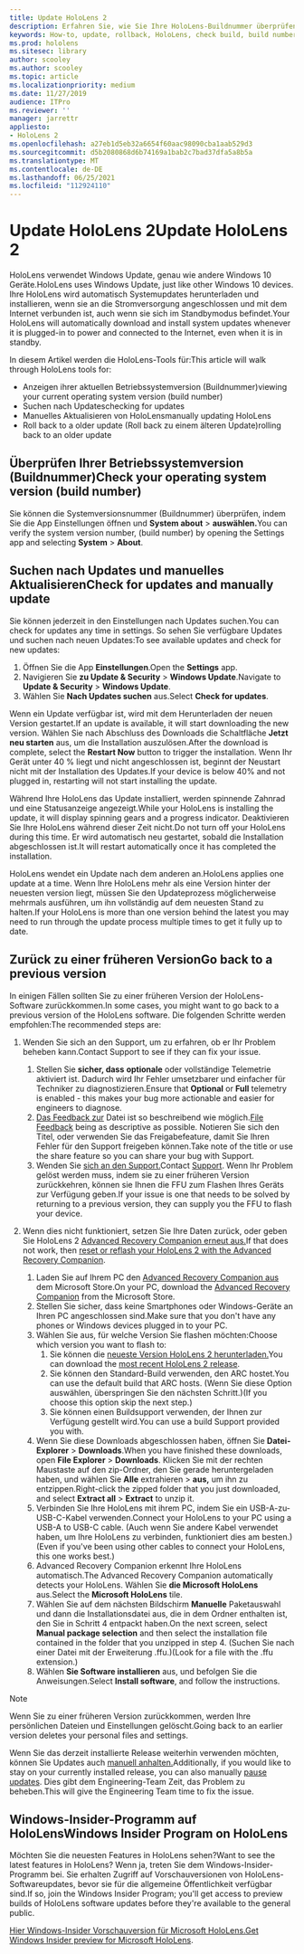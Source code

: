 ```yaml
---
title: Update HoloLens 2
description: Erfahren Sie, wie Sie Ihre HoloLens-Buildnummer überprüfen, mit Geräteupdates auf dem Laufenden bleiben, am Insider-Programm teilnehmen und ein Rollback für Updates erstellen.
keywords: How-to, update, rollback, HoloLens, check build, build number
ms.prod: hololens
ms.sitesec: library
author: scooley
ms.author: scooley
ms.topic: article
ms.localizationpriority: medium
ms.date: 11/27/2019
audience: ITPro
ms.reviewer: ''
manager: jarrettr
appliesto:
- HoloLens 2
ms.openlocfilehash: a27eb1d5eb32a6654f60aac98090cba1aab529d3
ms.sourcegitcommit: d5b2080868d6b74169a1bab2c7bad37dfa5a8b5a
ms.translationtype: MT
ms.contentlocale: de-DE
ms.lasthandoff: 06/25/2021
ms.locfileid: "112924110"
---
```

# <a name="update-hololens-2"></a><span data-ttu-id="7d731-104">Update HoloLens 2</span><span class="sxs-lookup"><span data-stu-id="7d731-104">Update HoloLens 2</span></span>

<span data-ttu-id="7d731-105">HoloLens verwendet Windows Update, genau wie andere Windows 10 Geräte.</span><span class="sxs-lookup"><span data-stu-id="7d731-105">HoloLens uses Windows Update, just like other Windows 10 devices.</span></span> <span data-ttu-id="7d731-106">Ihre HoloLens wird automatisch Systemupdates herunterladen und installieren, wenn sie an die Stromversorgung angeschlossen und mit dem Internet verbunden ist, auch wenn sie sich im Standbymodus befindet.</span><span class="sxs-lookup"><span data-stu-id="7d731-106">Your HoloLens will automatically download and install system updates whenever it is plugged-in to power and connected to the Internet, even when it is in standby.</span></span>

<span data-ttu-id="7d731-107">In diesem Artikel werden die HoloLens-Tools für:</span><span class="sxs-lookup"><span data-stu-id="7d731-107">This article will walk through HoloLens tools for:</span></span>

- <span data-ttu-id="7d731-108">Anzeigen ihrer aktuellen Betriebssystemversion (Buildnummer)</span><span class="sxs-lookup"><span data-stu-id="7d731-108">viewing your current operating system version (build number)</span></span>
- <span data-ttu-id="7d731-109">Suchen nach Updates</span><span class="sxs-lookup"><span data-stu-id="7d731-109">checking for updates</span></span>
- <span data-ttu-id="7d731-110">Manuelles Aktualisieren von HoloLens</span><span class="sxs-lookup"><span data-stu-id="7d731-110">manually updating HoloLens</span></span>
- <span data-ttu-id="7d731-111">Roll back to a older update (Roll back zu einem älteren Update)</span><span class="sxs-lookup"><span data-stu-id="7d731-111">rolling back to an older update</span></span>

## <a name="check-your-operating-system-version-build-number"></a><span data-ttu-id="7d731-112">Überprüfen Ihrer Betriebssystemversion (Buildnummer)</span><span class="sxs-lookup"><span data-stu-id="7d731-112">Check your operating system version (build number)</span></span>

<span data-ttu-id="7d731-113">Sie können die Systemversionsnummer (Buildnummer) überprüfen, indem Sie die App Einstellungen öffnen und **System about**  >  **auswählen.**</span><span class="sxs-lookup"><span data-stu-id="7d731-113">You can verify the system version number, (build number) by opening the Settings app and selecting **System** > **About**.</span></span>

## <a name="check-for-updates-and-manually-update"></a><span data-ttu-id="7d731-114">Suchen nach Updates und manuelles Aktualisieren</span><span class="sxs-lookup"><span data-stu-id="7d731-114">Check for updates and manually update</span></span>

<span data-ttu-id="7d731-115">Sie können jederzeit in den Einstellungen nach Updates suchen.</span><span class="sxs-lookup"><span data-stu-id="7d731-115">You can check for updates any time in settings.</span></span>  <span data-ttu-id="7d731-116">So sehen Sie verfügbare Updates und suchen nach neuen Updates:</span><span class="sxs-lookup"><span data-stu-id="7d731-116">To see available updates and check for new updates:</span></span>

1. <span data-ttu-id="7d731-117">Öffnen Sie die App **Einstellungen**.</span><span class="sxs-lookup"><span data-stu-id="7d731-117">Open the **Settings** app.</span></span>
1. <span data-ttu-id="7d731-118">Navigieren Sie **zu Update & Security**  >  **Windows Update**.</span><span class="sxs-lookup"><span data-stu-id="7d731-118">Navigate to **Update & Security** > **Windows Update**.</span></span>
1. <span data-ttu-id="7d731-119">Wählen Sie **Nach Updates suchen** aus.</span><span class="sxs-lookup"><span data-stu-id="7d731-119">Select **Check for updates**.</span></span>

<span data-ttu-id="7d731-120">Wenn ein Update verfügbar ist, wird mit dem Herunterladen der neuen Version gestartet.</span><span class="sxs-lookup"><span data-stu-id="7d731-120">If an update is available, it will start downloading the new version.</span></span> <span data-ttu-id="7d731-121">Wählen Sie nach Abschluss des Downloads die Schaltfläche **Jetzt neu starten** aus, um die Installation auszulösen.</span><span class="sxs-lookup"><span data-stu-id="7d731-121">After the download is complete, select the **Restart Now** button to trigger the installation.</span></span> <span data-ttu-id="7d731-122">Wenn Ihr Gerät unter 40 % liegt und nicht angeschlossen ist, beginnt der Neustart nicht mit der Installation des Updates.</span><span class="sxs-lookup"><span data-stu-id="7d731-122">If your device is below 40% and not plugged in, restarting will not start installing the update.</span></span>

<span data-ttu-id="7d731-123">Während Ihre HoloLens das Update installiert, werden spinnende Zahnrad und eine Statusanzeige angezeigt.</span><span class="sxs-lookup"><span data-stu-id="7d731-123">While your HoloLens is installing the update, it will display spinning gears and a progress indicator.</span></span> <span data-ttu-id="7d731-124">Deaktivieren Sie Ihre HoloLens während dieser Zeit nicht.</span><span class="sxs-lookup"><span data-stu-id="7d731-124">Do not turn off your HoloLens during this time.</span></span> <span data-ttu-id="7d731-125">Er wird automatisch neu gestartet, sobald die Installation abgeschlossen ist.</span><span class="sxs-lookup"><span data-stu-id="7d731-125">It will restart automatically once it has completed the installation.</span></span>

<span data-ttu-id="7d731-126">HoloLens wendet ein Update nach dem anderen an.</span><span class="sxs-lookup"><span data-stu-id="7d731-126">HoloLens applies one update at a time.</span></span>  <span data-ttu-id="7d731-127">Wenn Ihre HoloLens mehr als eine Version hinter der neuesten version liegt, müssen Sie den Updateprozess möglicherweise mehrmals ausführen, um ihn vollständig auf dem neuesten Stand zu halten.</span><span class="sxs-lookup"><span data-stu-id="7d731-127">If your HoloLens is more than one version behind the latest you may need to run through the update process multiple times to get it fully up to date.</span></span>

## <a name="go-back-to-a-previous-version"></a><span data-ttu-id="7d731-128">Zurück zu einer früheren Version</span><span class="sxs-lookup"><span data-stu-id="7d731-128">Go back to a previous version</span></span>

<span data-ttu-id="7d731-129">In einigen Fällen sollten Sie zu einer früheren Version der HoloLens-Software zurückkommen.</span><span class="sxs-lookup"><span data-stu-id="7d731-129">In some cases, you might want to go back to a previous version of the HoloLens software.</span></span> <span data-ttu-id="7d731-130">Die folgenden Schritte werden empfohlen:</span><span class="sxs-lookup"><span data-stu-id="7d731-130">The recommended steps are:</span></span>

1. <span data-ttu-id="7d731-131">Wenden Sie sich an den Support, um zu erfahren, ob er Ihr Problem beheben kann.</span><span class="sxs-lookup"><span data-stu-id="7d731-131">Contact Support to see if they can fix your issue.</span></span>
    1. <span data-ttu-id="7d731-132">Stellen Sie **sicher, dass** **optionale** oder vollständige Telemetrie aktiviert ist. Dadurch wird Ihr Fehler umsetzbarer und einfacher für Techniker zu diagnostizieren.</span><span class="sxs-lookup"><span data-stu-id="7d731-132">Ensure that **Optional** or **Full** telemetry is enabled -  this makes your bug more actionable and easier for engineers to diagnose.</span></span>
    1. <span data-ttu-id="7d731-133">[Das Feedback zur](hololens-feedback.md) Datei ist so beschreibend wie möglich.</span><span class="sxs-lookup"><span data-stu-id="7d731-133">[File Feedback](hololens-feedback.md) being as descriptive as possible.</span></span> <span data-ttu-id="7d731-134">Notieren Sie sich den Titel, oder verwenden Sie das Freigabefeature, damit Sie Ihren Fehler für den Support freigeben können.</span><span class="sxs-lookup"><span data-stu-id="7d731-134">Take note of the title or use the share feature so you can share your bug with Support.</span></span>
    1. <span data-ttu-id="7d731-135">Wenden Sie [sich an den Support.](https://aka.ms/hlsupport)</span><span class="sxs-lookup"><span data-stu-id="7d731-135">Contact [Support](https://aka.ms/hlsupport).</span></span> <span data-ttu-id="7d731-136">Wenn Ihr Problem gelöst werden muss, indem sie zu einer früheren Version zurückkehren, können sie Ihnen die FFU zum Flashen Ihres Geräts zur Verfügung geben.</span><span class="sxs-lookup"><span data-stu-id="7d731-136">If your issue is one that needs to be solved by returning to a previous version, they can supply you the FFU to flash your device.</span></span>

1. <span data-ttu-id="7d731-137">Wenn dies nicht funktioniert, setzen Sie Ihre Daten zurück, oder geben Sie HoloLens 2 [Advanced Recovery Companion erneut aus.](hololens-recovery.md)</span><span class="sxs-lookup"><span data-stu-id="7d731-137">If that does not work, then [reset or reflash your HoloLens 2 with the Advanced Recovery Companion](hololens-recovery.md).</span></span>
    1. <span data-ttu-id="7d731-138">Laden Sie auf Ihrem PC den [Advanced Recovery Companion aus](https://www.microsoft.com/p/advanced-recovery-companion/9p74z35sfrs8?activetab=pivot:overviewtab) dem Microsoft Store.</span><span class="sxs-lookup"><span data-stu-id="7d731-138">On your PC, download the [Advanced Recovery Companion](https://www.microsoft.com/p/advanced-recovery-companion/9p74z35sfrs8?activetab=pivot:overviewtab) from the Microsoft Store.</span></span>
    1. <span data-ttu-id="7d731-139">Stellen Sie sicher, dass keine Smartphones oder Windows-Geräte an Ihren PC angeschlossen sind.</span><span class="sxs-lookup"><span data-stu-id="7d731-139">Make sure that you don't have any phones or Windows devices plugged in to your PC.</span></span>
    1. <span data-ttu-id="7d731-140">Wählen Sie aus, für welche Version Sie flashen möchten:</span><span class="sxs-lookup"><span data-stu-id="7d731-140">Choose which version you want to flash to:</span></span>
        1. <span data-ttu-id="7d731-141">Sie können die [neueste Version HoloLens 2 herunterladen.](https://aka.ms/hololens2download)</span><span class="sxs-lookup"><span data-stu-id="7d731-141">You can download the [most recent HoloLens 2 release](https://aka.ms/hololens2download).</span></span>
        1. <span data-ttu-id="7d731-142">Sie können den Standard-Build verwenden, den ARC hostet.</span><span class="sxs-lookup"><span data-stu-id="7d731-142">You can use the default build that ARC hosts.</span></span> <span data-ttu-id="7d731-143">(Wenn Sie diese Option auswählen, überspringen Sie den nächsten Schritt.)</span><span class="sxs-lookup"><span data-stu-id="7d731-143">(If you choose this option skip the next step.)</span></span>
        1. <span data-ttu-id="7d731-144">Sie können einen Buildsupport verwenden, der Ihnen zur Verfügung gestellt wird.</span><span class="sxs-lookup"><span data-stu-id="7d731-144">You can use a build Support provided you with.</span></span>
    1. <span data-ttu-id="7d731-145">Wenn Sie diese Downloads abgeschlossen haben, öffnen Sie **Datei-Explorer**  >  **Downloads**.</span><span class="sxs-lookup"><span data-stu-id="7d731-145">When you have finished these downloads, open **File Explorer** > **Downloads**.</span></span> <span data-ttu-id="7d731-146">Klicken Sie mit der rechten Maustaste auf den zip-Ordner, den Sie gerade heruntergeladen haben, und wählen Sie **Alle** extrahieren  >  **aus,** um ihn zu entzippen.</span><span class="sxs-lookup"><span data-stu-id="7d731-146">Right-click the zipped folder that you just downloaded, and select **Extract all** > **Extract** to unzip it.</span></span>
    1. <span data-ttu-id="7d731-147">Verbinden Sie Ihre HoloLens mit ihrem PC, indem Sie ein USB-A-zu-USB-C-Kabel verwenden.</span><span class="sxs-lookup"><span data-stu-id="7d731-147">Connect your HoloLens to your PC using a USB-A to USB-C cable.</span></span> <span data-ttu-id="7d731-148">(Auch wenn Sie andere Kabel verwendet haben, um Ihre HoloLens zu verbinden, funktioniert dies am besten.)</span><span class="sxs-lookup"><span data-stu-id="7d731-148">(Even if you've been using other cables to connect your HoloLens, this one works best.)</span></span>
    1. <span data-ttu-id="7d731-149">Advanced Recovery Companion erkennt Ihre HoloLens automatisch.</span><span class="sxs-lookup"><span data-stu-id="7d731-149">The Advanced Recovery Companion automatically detects your HoloLens.</span></span> <span data-ttu-id="7d731-150">Wählen Sie **die Microsoft HoloLens** aus.</span><span class="sxs-lookup"><span data-stu-id="7d731-150">Select the **Microsoft HoloLens** tile.</span></span>
    1. <span data-ttu-id="7d731-151">Wählen Sie auf dem nächsten Bildschirm **Manuelle** Paketauswahl und dann die Installationsdatei aus, die in dem Ordner enthalten ist, den Sie in Schritt 4 entpackt haben.</span><span class="sxs-lookup"><span data-stu-id="7d731-151">On the next screen, select **Manual package selection** and then select the installation file contained in the folder that you unzipped in step 4.</span></span> <span data-ttu-id="7d731-152">(Suchen Sie nach einer Datei mit der Erweiterung .ffu.)</span><span class="sxs-lookup"><span data-stu-id="7d731-152">(Look for a file with the .ffu extension.)</span></span>
    1. <span data-ttu-id="7d731-153">Wählen **Sie Software installieren** aus, und befolgen Sie die Anweisungen.</span><span class="sxs-lookup"><span data-stu-id="7d731-153">Select **Install software**, and follow the instructions.</span></span>

> [!NOTE]
> <span data-ttu-id="7d731-154">Wenn Sie zu einer früheren Version zurückkommen, werden Ihre persönlichen Dateien und Einstellungen gelöscht.</span><span class="sxs-lookup"><span data-stu-id="7d731-154">Going back to an earlier version deletes your personal files and settings.</span></span>

<span data-ttu-id="7d731-155">Wenn Sie das derzeit installierte Release weiterhin verwenden möchten, können Sie Updates auch [manuell anhalten.](hololens-updates.md#pause-updates-via-device)</span><span class="sxs-lookup"><span data-stu-id="7d731-155">Additionally, if you would like to stay on your currently installed release, you can also manually [pause updates](hololens-updates.md#pause-updates-via-device).</span></span> <span data-ttu-id="7d731-156">Dies gibt dem Engineering-Team Zeit, das Problem zu beheben.</span><span class="sxs-lookup"><span data-stu-id="7d731-156">This will give the Engineering Team time to fix the issue.</span></span>

## <a name="windows-insider-program-on-hololens"></a><span data-ttu-id="7d731-157">Windows-Insider-Programm auf HoloLens</span><span class="sxs-lookup"><span data-stu-id="7d731-157">Windows Insider Program on HoloLens</span></span>

<span data-ttu-id="7d731-158">Möchten Sie die neuesten Features in HoloLens sehen?</span><span class="sxs-lookup"><span data-stu-id="7d731-158">Want to see the latest features in HoloLens?</span></span>  <span data-ttu-id="7d731-159">Wenn ja, treten Sie dem Windows-Insider-Programm bei. Sie erhalten Zugriff auf Vorschauversionen von HoloLens-Softwareupdates, bevor sie für die allgemeine Öffentlichkeit verfügbar sind.</span><span class="sxs-lookup"><span data-stu-id="7d731-159">If so, join the Windows Insider Program; you'll get access to preview builds of HoloLens software updates before they're available to the general public.</span></span>

<span data-ttu-id="7d731-160">[Hier Windows-Insider Vorschauversion für Microsoft HoloLens.](hololens-insider.md)</span><span class="sxs-lookup"><span data-stu-id="7d731-160">[Get Windows Insider preview for Microsoft HoloLens](hololens-insider.md).</span></span>
